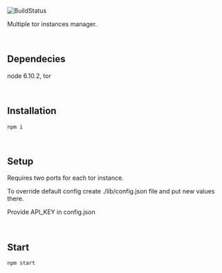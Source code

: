 ![BuildStatus](https://circleci.com/gh/ravendyg/tor-proxy.png?style=shield)

Multiple tor instances manager.

&nbsp;

## Dependecies
node 6.10.2, tor

&nbsp;

## Installation
```
npm i
```

&nbsp;

## Setup
Requires two ports for each tor instance.

To override default config create ./lib/config.json file and put new values there.

Provide API_KEY in config.json

&nbsp;

## Start
```
npm start
```

